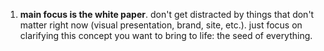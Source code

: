 1. **main focus is the white paper**. don't get distracted by things that don't matter right now (visual presentation, brand, site, etc.). just focus on clarifying this concept you want to bring to life: the seed of everything.